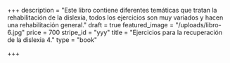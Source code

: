 +++
description = "Este libro contiene diferentes temáticas que tratan la rehabilitación de la dislexia, todos los ejercicios son muy variados y hacen una rehabilitación general."
draft = true
featured_image = "/uploads/libro-6.jpg"
price = 700
stripe_id = "yyy"
title = "Ejercicios para la recuperación de la dislexia 4."
type = "book"

+++
